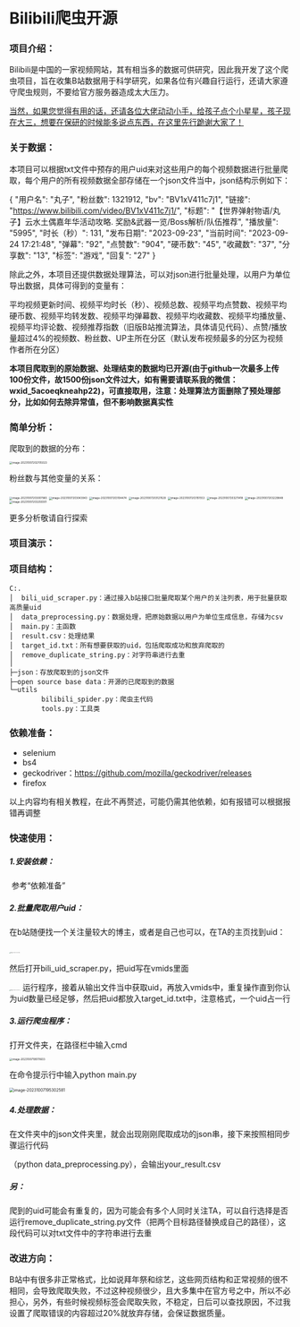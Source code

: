 # Bilibili爬虫开源

### 项目介绍：

Bilibili是中国的一家视频网站，其有相当多的数据可供研究，因此我开发了这个爬虫项目，旨在收集B站数据用于科学研究，如果各位有兴趣自行运行，还请大家遵守爬虫规则，不要给官方服务器造成太大压力。

<u>当然，如果您觉得有用的话，还请各位大佬动动小手，给孩子点个小星星，孩子现在大三，想要在保研的时候能多说点东西，在这里先行跪谢大家了！</u>

### 关于数据：

本项目可以根据txt文件中预存的用户uid来对这些用户的每个视频数据进行批量爬取，每个用户的所有视频数据全部存储在一个json文件当中，json结构示例如下：

{
        "用户名": "丸子",
        "粉丝数": 1321912,
        "bv": "BV1xV411c7j1",
        "链接": "https://www.bilibili.com/video/BV1xV411c7j1/",
        "标题": "【世界弹射物语/丸子】云水土偶嘉年华活动攻略. 奖励&武器一览/Boss解析/队伍推荐",
        "播放量": "5995",
        "时长（秒）": 131,
        "发布日期": "2023-09-23",
        "当前时间": "2023-09-24 17:21:48",
        "弹幕": "92",
        "点赞数": "904",
        "硬币数": "45",
        "收藏数": "37",
        "分享数": "13",
        "标签": "游戏",
        "回复": "27"
    }

除此之外，本项目还提供数据处理算法，可以对json进行批量处理，以用户为单位导出数据，具体可得到的变量有：

平均视频更新时间、视频平均时长（秒）、视频总数、视频平均点赞数、视频平均硬币数、视频平均转发数、视频平均弹幕数、视频平均收藏数、视频平均播放量、视频平均评论数、视频推荐指数（旧版B站推流算法，具体请见代码）、点赞/播放量超过4%的视频数、粉丝数、UP主所在分区（默认发布视频最多的分区为视频作者所在分区）



**本项目爬取到的原始数据、处理结束的数据均已开源(由于github一次最多上传100份文件，故1500份json文件过大，如有需要请联系我的微信：wxid_5acoeqkneahp22)，可直接取用，注意：处理算法方面删除了预处理部分，比如如何去除异常值，但不影响数据真实性**

### 简单分析：

爬取到的数据的分布：

<img src="image\image-20231007202705023.png" alt="image-20231007202705023" style="zoom:33%;" />

粉丝数与其他变量的关系：

<img src="image\image-20231007203007965.png" alt="image-20231007203007965" style="zoom:33%;" />

<img src="image\image-20231007203043943.png" alt="image-20231007203043943" style="zoom:33%;" />

<img src="image\image-20231007203104474.png" alt="image-20231007203104474" style="zoom:33%;" />

<img src="image\image-20231007203127629.png" alt="image-20231007203127629" style="zoom:33%;" />

<img src="image\image-20231007203151553.png" alt="image-20231007203151553" style="zoom:33%;" />

<img src="image\image-20231007203211418.png" alt="image-20231007203211418" style="zoom:33%;" />

<img src="image\image-20231007203229848.png" alt="image-20231007203229848" style="zoom:33%;" />

<img src="image\image-20231007203259301.png" alt="image-20231007203259301" style="zoom:33%;" />

更多分析敬请自行探索

### 项目演示：



### 项目结构：

```
C:.
│  bili_uid_scraper.py：通过接入b站接口批量爬取某个用户的关注列表，用于批量获取高质量uid
│  data_preprocessing.py：数据处理，把原始数据以用户为单位生成信息，存储为csv
│  main.py：主函数
│  result.csv：处理结果
│  target_id.txt：所有想要获取的uid，包括爬取成功和放弃爬取的
│  remove_duplicate_string.py：对字符串进行去重
│
├─json：存放爬取到的json文件
├─open source base data：开源的已爬取到的数据
└─utils
        bilibili_spider.py：爬虫主代码
        tools.py：工具类
```

### 依赖准备：

- selenium
- bs4
- geckodriver：https://github.com/mozilla/geckodriver/releases
- firefox

以上内容均有相关教程，在此不再赘述，可能仍需其他依赖，如有报错可以根据报错再调整

### 快速使用：

##### 1.安装依赖：

​	参考“依赖准备”

##### 2.批量爬取用户uid：

在b站随便找一个关注量较大的博主，或者是自己也可以，在TA的主页找到uid：     

​                                                          <img src="image\image-20231007192131657.png" alt="image-20231007192131657" style="zoom:10%;" /> 

然后打开bili_uid_scraper.py，把uid写在vmids里面

​                                             <img src="image\image-20231007194337712.png" alt="image-20231007194337712" style="zoom:10%;" />
运行程序，接着从输出文件当中获取uid，再放入vmids中，重复操作直到你认为uid数量已经足够，然后把uid都放入target_id.txt中，注意格式，一个uid占一行

##### 3.运行爬虫程序：

打开文件夹，在路径栏中输入cmd

<img src="image\image-20231007195111603.png" alt="image-20231007195111603" style="zoom:33%;" />

在命令提示行中输入python main.py

<img src="image\image-20231007195302581.png" alt="image-20231007195302581" style="zoom:50%;" />

##### 4.处理数据：

在文件夹中的json文件夹里，就会出现刚刚爬取成功的json串，接下来按照相同步骤运行代码

（python data_preprocessing.py），会输出your_result.csv



##### 另：

爬到的uid可能会有重复的，因为可能会有多个人同时关注TA，可以自行选择是否运行remove_duplicate_string.py文件（把两个目标路径替换成自己的路径），这段代码可以对txt文件中的字符串进行去重

### 改进方向：

B站中有很多非正常格式，比如说拜年祭和综艺，这些网页结构和正常视频的很不相同，会导致爬取失败，不过这种视频很少，且大多集中在官方号之中，所以不必担心，另外，有些时候视频标签会爬取失败，不稳定，日后可以查找原因，不过我设置了爬取错误的内容超过20%就放弃存储，会保证数据质量。
